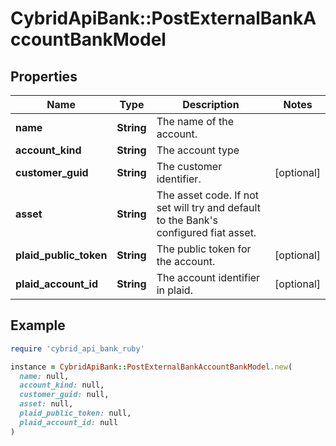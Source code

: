 # CybridApiBank::PostExternalBankAccountBankModel

## Properties

| Name | Type | Description | Notes |
| ---- | ---- | ----------- | ----- |
| **name** | **String** | The name of the account. |  |
| **account_kind** | **String** | The account type |  |
| **customer_guid** | **String** | The customer identifier. | [optional] |
| **asset** | **String** | The asset code. If not set will try and default to the Bank&#39;s configured fiat asset. |  |
| **plaid_public_token** | **String** | The public token for the account. | [optional] |
| **plaid_account_id** | **String** | The account identifier in plaid. | [optional] |

## Example

```ruby
require 'cybrid_api_bank_ruby'

instance = CybridApiBank::PostExternalBankAccountBankModel.new(
  name: null,
  account_kind: null,
  customer_guid: null,
  asset: null,
  plaid_public_token: null,
  plaid_account_id: null
)
```

